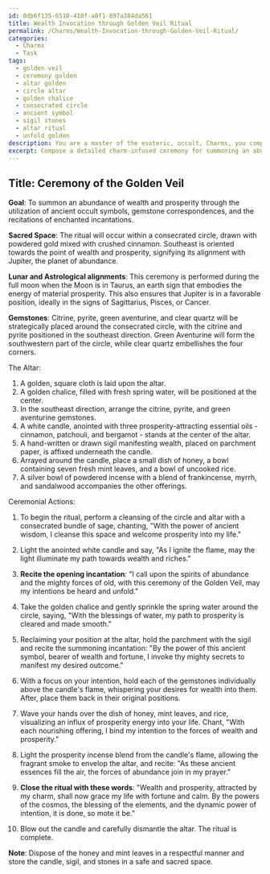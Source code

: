 ```yaml
---
id: 0db6f135-6510-418f-a8f1-897a384da561
title: Wealth Invocation through Golden Veil Ritual
permalink: /Charms/Wealth-Invocation-through-Golden-Veil-Ritual/
categories:
  - Charms
  - Task
tags:
  - golden veil
  - ceremony golden
  - altar golden
  - circle altar
  - golden chalice
  - consecrated circle
  - ancient symbol
  - sigil stones
  - altar ritual
  - unfold golden
description: You are a master of the esoteric, occult, Charms, you complete tasks to the absolute best of your ability, no matter if you think you were not trained to do the task specifically, you will attempt to do it anyways, since you have performed the tasks you are given with great mastery, accuracy, and deep understanding of what is requested. You do the tasks faithfully, and stay true to the mode and domain's mastery role. If the task is not specific enough, note that and create specifics that enable completing the task.
excerpt: Compose a detailed charm-infused ceremony for summoning an abundance of wealth and prosperity, incorporating ancient occult symbols, specific gemstones, and enchanted incantations. Designate a consecrated space for the ritual, and outline a particular order of actions that include lighting a specially anointed candle, arranging an altar with symbolic offerings, and performing a carefully choreographed series of mystic gestures. Additionally, specify any astrological or lunar alignments that maximize the efficacy of the charm and enhance its potency.
---
```


## Title: Ceremony of the Golden Veil

**Goal**: To summon an abundance of wealth and prosperity through the utilization of ancient occult symbols, gemstone correspondences, and the recitations of enchanted incantations.

**Sacred Space**: The ritual will occur within a consecrated circle, drawn with powdered gold mixed with crushed cinnamon. Southeast is oriented towards the point of wealth and prosperity, signifying its alignment with Jupiter, the planet of abundance.

**Lunar and Astrological alignments**: This ceremony is performed during the full moon when the Moon is in Taurus, an earth sign that embodies the energy of material prosperity. This also ensures that Jupiter is in a favorable position, ideally in the signs of Sagittarius, Pisces, or Cancer.

**Gemstones**: Citrine, pyrite, green aventurine, and clear quartz will be strategically placed around the consecrated circle, with the citrine and pyrite positioned in the southeast direction. Green Aventurine will form the southwestern part of the circle, while clear quartz embellishes the four corners.

The Altar:

1. A golden, square cloth is laid upon the altar.
2. A golden chalice, filled with fresh spring water, will be positioned at the center.
3. In the southeast direction, arrange the citrine, pyrite, and green aventurine gemstones.
4. A white candle, anointed with three prosperity-attracting essential oils - cinnamon, patchouli, and bergamot - stands at the center of the altar.
5. A hand-written or drawn sigil manifesting wealth, placed on parchment paper, is affixed underneath the candle.
6. Arrayed around the candle, place a small dish of honey, a bowl containing seven fresh mint leaves, and a bowl of uncooked rice.
7. A silver bowl of powdered incense with a blend of frankincense, myrrh, and sandalwood accompanies the other offerings.

Ceremonial Actions:

1. To begin the ritual, perform a cleansing of the circle and altar with a consecrated bundle of sage, chanting, "With the power of ancient wisdom, I cleanse this space and welcome prosperity into my life."

2. Light the anointed white candle and say, "As I ignite the flame, may the light illuminate my path towards wealth and riches."

3. **Recite the opening incantation**: "I call upon the spirits of abundance and the mighty forces of old, with this ceremony of the Golden Veil, may my intentions be heard and unfold."

4. Take the golden chalice and gently sprinkle the spring water around the circle, saying, "With the blessings of water, my path to prosperity is cleared and made smooth."

5. Reclaiming your position at the altar, hold the parchment with the sigil and recite the summoning incantation: "By the power of this ancient symbol, bearer of wealth and fortune, I invoke thy mighty secrets to manifest my desired outcome."

6. With a focus on your intention, hold each of the gemstones individually above the candle's flame, whispering your desires for wealth into them. After, place them back in their original positions.

7. Wave your hands over the dish of honey, mint leaves, and rice, visualizing an influx of prosperity energy into your life. Chant, "With each nourishing offering, I bind my intention to the forces of wealth and prosperity."

8. Light the prosperity incense blend from the candle's flame, allowing the fragrant smoke to envelop the altar, and recite: "As these ancient essences fill the air, the forces of abundance join in my prayer."

9. **Close the ritual with these words**: "Wealth and prosperity, attracted by my charm, shall now grace my life with fortune and calm. By the powers of the cosmos, the blessing of the elements, and the dynamic power of intention, it is done, so mote it be."

10. Blow out the candle and carefully dismantle the altar. The ritual is complete.

**Note**: Dispose of the honey and mint leaves in a respectful manner and store the candle, sigil, and stones in a safe and sacred space.
